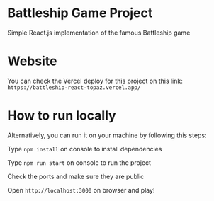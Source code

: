 # Battleship Game Project

Simple React.js implementation of the famous Battleship game

# Website

You can check the Vercel deploy for this project on this link:
`https://battleship-react-topaz.vercel.app/`

# How to run locally

Alternatively, you can run it on your machine by following this steps:

Type `npm install` on console to install dependencies

Type `npm run start` on console to run the project

Check the ports and make sure they are public

Open `http://localhost:3000` on browser and play!


